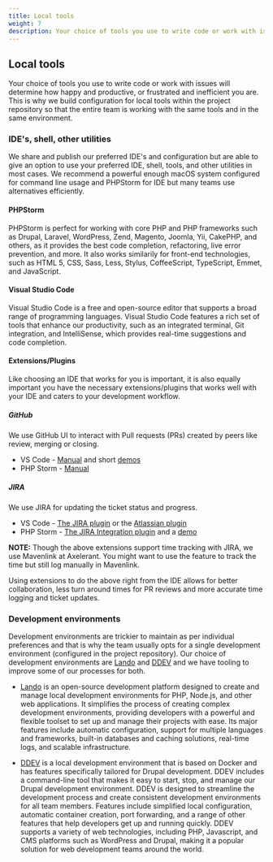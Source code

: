 ```yaml
---
title: Local tools
weight: 7
description: Your choice of tools you use to write code or work with issues will determine how happy and productive, or frustrated and inefficient you are. This is why we build configuration for local tools within the project repository so that the entire team is working with the same tools and in the same environment.
---
```


## Local tools

Your choice of tools you use to write code or work with issues will determine how happy and productive, or frustrated and inefficient you are. This is why we build configuration for local tools within the project repository so that the entire team is working with the same tools and in the same environment.

### IDE's, shell, other utilities

We share and publish our preferred IDE's and configuration but are able to give an option to use your preferred IDE, shell, tools, and other utilities in most cases. We recommend a powerful enough macOS system configured for command line usage and PHPStorm for IDE but many teams use alternatives efficiently.

#### PHPStorm

PHPStorm is perfect for working with core PHP and PHP frameworks such as Drupal, Laravel, WordPress, Zend, Magento, Joomla, Yii, CakePHP, and others, as it provides the best code completion, refactoring, live error prevention, and more. It also works similarily for front-end technologies, such as HTML 5, CSS, Sass, Less, Stylus, CoffeeScript, TypeScript, Emmet, and JavaScript.

#### Visual Studio Code

Visual Studio Code is a free and open-source editor that supports a broad range of programming languages. Visual Studio Code features a rich set of tools that enhance our productivity, such as an integrated terminal, Git integration, and IntelliSense, which provides real-time suggestions and code completion.

#### Extensions/Plugins

Like choosing an IDE that works for you is important, it is also equally important you have the necessary extensions/plugins that works well with your IDE and caters to your development workflow.

##### GitHub

We use GitHub UI to interact with Pull requests (PRs) created by peers like review, merging or closing.

- VS Code - [Manual](https://code.visualstudio.com/docs/sourcecontrol/github) and short [demos](https://vscode.github.com/)
- PHP Storm - [Manual](https://www.jetbrains.com/help/phpstorm/github.html)

##### JIRA

We use JIRA for updating the ticket status and progress.

- VS Code - [The JIRA plugin](https://marketplace.visualstudio.com/items?itemName=gioboa.jira-plugin&ssr=false#overview) or the [Atlassian plugin](https://marketplace.visualstudio.com/items?itemName=Atlassian.atlascode&ssr=false#overview)
- PHP Storm - [The JIRA Integration plugin](https://plugins.jetbrains.com/plugin/11169-jira-integration) and a [demo](https://www.youtube.com/watch?v=uQuqIMtLrB0)

**NOTE:** Though the above extensions support time tracking with JIRA, we use Mavenlink at Axelerant. You might want to use the feature to track the time but still log manually in Mavenlink.

Using extensions to do the above right from the IDE allows for better collaboration, less turn around times for PR reviews and more accurate time logging and ticket updates.

### Development environments

Development environments are trickier to maintain as per individual preferences and that is why the team usually opts for a single development environment (configured in the project repository). Our choice of development environments are [Lando](https://docs.lando.dev/getting-started/installation.html) and [DDEV](https://ddev.readthedocs.io/en/stable/users/install/) and we have tooling to improve some of our processes for both.

- [Lando](https://docs.lando.dev/getting-started/) is an open-source development platform designed to create and manage local development environments for PHP, Node.js, and other web applications. It simplifies the process of creating complex development environments, providing developers with a powerful and flexible toolset to set up and manage their projects with ease. Its major features include automatic configuration, support for multiple languages and frameworks, built-in databases and caching solutions, real-time logs, and scalable infrastructure.

- [DDEV](https://ddev.readthedocs.io/en/stable/) is a local development environment that is based on Docker and has features specifically tailored for Drupal development. DDEV includes a command-line tool that makes it easy to start, stop, and manage our Drupal development environment. DDEV is designed to streamline the development process and create consistent development environments for all team members. Features include simplified local configuration, automatic container creation, port forwarding, and a range of other features that help developers get up and running quickly. DDEV supports a variety of web technologies, including PHP, Javascript, and CMS platforms such as WordPress and Drupal, making it a popular solution for web development teams around the world.
